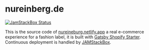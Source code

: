 # nureinberg.de

[![JamStackBox Status](https://jamstackbox.alexanderhoerl.de/badge/nureineburg)](https://github.com/AlexanderProd/jam-stack-box)

This is the source code of [nureineburg.netlify.app](https://nureineburg.de) a real e-commerce experience for a fashion label, it is built with [Gatsby Shopify Starter](https://github.com/AlexanderProd/gatsby-shopify-starter). Continuous deployment is handled by [JAMStackBox](https://github.com/AlexanderProd/jam-stack-box).
